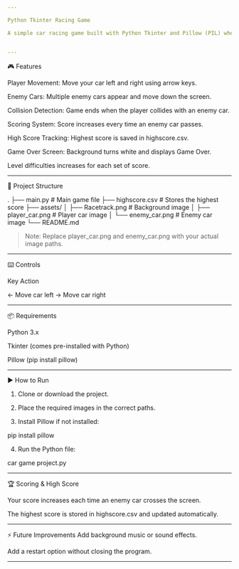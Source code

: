```yaml
---

Python Tkinter Racing Game

A simple car racing game built with Python Tkinter and Pillow (PIL) where the player controls a car to dodge enemy cars and score points. The game also keeps track of the highest score using a CSV file.


---
```


🎮 Features

Player Movement: Move your car left and right using arrow keys.

Enemy Cars: Multiple enemy cars appear and move down the screen.

Collision Detection: Game ends when the player collides with an enemy car.

Scoring System: Score increases every time an enemy car passes.

High Score Tracking: Highest score is saved in highscore.csv.

Game Over Screen: Background turns white and displays Game Over.

Level difficulties increases for each set of score.

---

📂 Project Structure

.
├── main.py               # Main game file 
├── highscore.csv         # Stores the highest score
├── assets/
│   ├── Racetrack.png      # Background image
│   ├── player_car.png     # Player car image
│   └── enemy_car.png      # Enemy car image
└── README.md

> Note: Replace player_car.png and enemy_car.png with your actual image paths.




---

⌨️ Controls

Key	Action

←	Move car left
→	Move car right



---

📦 Requirements

Python 3.x

Tkinter (comes pre-installed with Python)

Pillow (pip install pillow)



---

▶️ How to Run

1. Clone or download the project.


2. Place the required images in the correct paths.


3. Install Pillow if not installed:

pip install pillow


4. Run the Python file:

car game project.py




---

🏆 Scoring & High Score

Your score increases each time an enemy car crosses the screen.

The highest score is stored in highscore.csv and updated automatically.



---

⚡ Future Improvements
Add background music or sound effects.

Add a restart option without closing the program.



---
